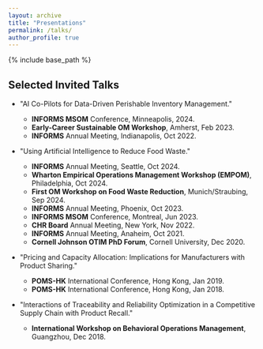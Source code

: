 ```yaml
---
layout: archive
title: "Presentations"
permalink: /talks/
author_profile: true
---
```


{% include base_path %}
## Selected Invited Talks
* "AI Co-Pilots for Data-Driven Perishable Inventory Management." 
  * **INFORMS MSOM** Conference, Minneapolis, 2024.
  * **Early-Career Sustainable OM Workshop**, Amherst, Feb 2023.
  * **INFORMS** Annual Meeting, Indianapolis, Oct 2022.  

* "Using Artificial Intelligence to Reduce Food Waste."
  * **INFORMS** Annual Meeting, Seattle, Oct 2024.
  * **Wharton Empirical Operations Management Workshop (EMPOM)**, Philadelphia, Oct 2024.
  * **First OM Workshop on Food Waste Reduction**, Munich/Straubing, Sep 2024.
  * **INFORMS** Annual Meeting, Phoenix, Oct 2023.
  * **INFORMS MSOM** Conference, Montreal, Jun 2023. 
  * **CHR Board** Annual Meeting, New York, Nov 2022. 
  * **INFORMS** Annual Meeting, Anaheim, Oct 2021.
  * **Cornell Johnson OTIM PhD Forum**, Cornell University, Dec 2020.

* "Pricing and Capacity Allocation: Implications for Manufacturers with Product Sharing."
  * **POMS-HK** International Conference, Hong Kong, Jan 2019.
  * **POMS-HK** International Conference, Hong Kong, Jan 2018. 

* "Interactions of Traceability and Reliability Optimization in a Competitive Supply Chain with Product Recall."
  * **International Workshop on Behavioral Operations Management**, Guangzhou, Dec 2018. 
